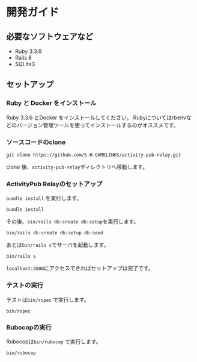 # 開発ガイド
## 必要なソフトウェアなど

- Ruby 3.3.6
- Rails 8
- SQLite3

## セットアップ
### Ruby と Docker をインストール

Ruby 3.3.6 とDocker をインストールしてください。
Rubyについてはrbenvなどのバージョン管理ツールを使ってインストールするのがオススメです。

### ソースコードのclone

```console
git clone https://github.com/S-H-GAMELINKS/activity-pub-relay.git
```

clone 後、`activity-pub-relay`ディレクトリへ移動します。


### ActivityPub Relayのセットアップ

`bundle install` を実行します。

```console
bundle install
```

その後、`bin/rails db:create db:setup`を実行します。

```console
bin/rails db:create db:setup db:seed
```

あとは`bin/rails s`でサーバを起動します。

```console
bin/rails s
```

`localhost:3000`にアクセスできればセットアップは完了です。

### テストの実行

テストは`bin/rspec` で実行します。

```console
bin/rspec
```

### Rubocopの実行

Rubocopは`bin/rubocop` で実行します。

```console
bin/rubocop
```



